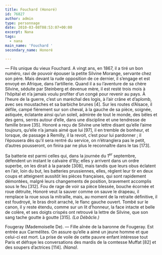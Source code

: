 ```yaml
---
title: Fouchard (Honoré)
id: 76827
author: admin
type: personnage
date: 2010-03-08T08:53:07+00:00
excerpt: Nana
tags:
  - nana
main_name: 'Fouchard '
secondary_name: Honoré

---
```

— Fils unique du vieux Fouchard. A vingt ans, en 1867, il a tiré un bon numéro, ravi de pouvoir épouser la petite Silvine Morange, servante chez son père. Mais devant la rude opposition de ce dernier, il s&rsquo;engage et est envoyé en Afrique, dans l&rsquo;artillerie. Quand il a su l&rsquo;aventure de sa chère Silvine, séduite par Steinberg et devenue mère, il est resté trois mois à l&rsquo;hôpital et n&rsquo;a jamais voulu profiter d&rsquo;un congé pour revenir au pays. À l&rsquo;heure de la guerre, c&rsquo;est un maréchal des logis, à l&rsquo;air crâne et d&rsquo;aplomb, avec ses moustaches et sa barbiche brunes [4]. Sur les routes d&rsquo;Alsace, il défile, campé fièrement sur son cheval, à la gauche de sa pièce, soignée, astiquée, éclatante ainsi qu&rsquo;un soleil, admirée de tout le monde, des bêles et des gens, serrés autour d&rsquo;elle, dans une discipline et une tendresse de famille brave [35]. Honoré a reçu de Silvine une lettre disant qu&rsquo;elle l&rsquo;aime toujours, qu&rsquo;elle n&rsquo;a jamais aimé que lui [97], il en tremble de bonheur, et lorsque, de passage à Remilly, il la revoit, c&rsquo;est pour lui pardonner ; il l&rsquo;épousera dès qu&rsquo;il sera rentré du service, on n&rsquo;étranglera pas le petit, d&rsquo;autres pousseront, on finira par ne plus le reconnaître dans le tas [173].

Sa batterie est parmi celles qui, dans la journée du 1<sup>er</sup> septembre, défendent un instant le calvaire d&rsquo;Illy; elles y arrivent dans un ordre superbe, on les dirait à la parade [308], mais tandis que leurs obus éclatent en l&rsquo;air, loin du but, les batteries prussiennes, elles, règlent leur tir en deux coups et atteignent aussitôt les pièces françaises, qui sont rapidement démontées, malgré leurs changements de position, bravement accomplis sous le feu [312]. Fou de rage de voir sa pièce blessée, bouche écornée et roue détruite, Honoré veut la sauver comme on sauve le drapeau, il remplace la roue sous la mitraille, mais, au moment de la retraite définitive, il est foudroyé, le bras droit arraché, le flanc gauche ouvert. Tombé sur le canon, il y reste étendu, comme sur un lit d&rsquo;honneur, la face intacte et belle de colère, et ses doigts crispés ont retrouvé la lettre de Silvine, que son sang tache goutte à goutte [315]. _(La Débâcle.)_

Fougeray (Mademoiselle De). — Fille aînée de la baronne de Fougeray. Est entrée aux Carmélites. On assure qu&rsquo;elle a aimé un jeune homme et que celui-ci est mort. La prise de voile de cette pauvre enfant intéresse tout Paris et défraye les conversations des mardis de la comtesse Muffat [82] et des soupers d&rsquo;actrices [114]. _(Nana)._